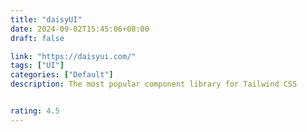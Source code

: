 ```yaml
---
title: "daisyUI"
date: 2024-09-02T15:45:06+08:00
draft: false

link: "https://daisyui.com/"
tags: ["UI"]
categories: ["Default"]
description: The most popular component library for Tailwind CSS


rating: 4.5
---
```

